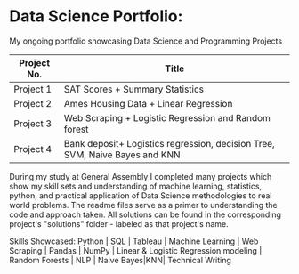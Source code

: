 # Data Science Portfolio:  
My ongoing portfolio showcasing Data Science and Programming Projects

Project No. | Title
------------ | -------------
Project 1| SAT Scores + Summary Statistics
Project 2 | Ames Housing Data + Linear Regression
Project 3 | Web Scraping + Logistic Regression and Random forest
Project 4 | Bank deposit+ Logistics regression, decision Tree, SVM, Naive Bayes and KNN

During my study at General Assembly I completed many projects which show my skill sets and understanding of machine learning, statistics, python, and practical application of Data Science methodologies to real world problems. The readme files serve as a primer to understanding the code and approach taken. All solutions can be found in the corresponding project's "solutions" folder - labeled as that project's name.

Skills Showcased: Python | SQL | Tableau | Machine Learning | Web Scraping |  Pandas | NumPy | Linear & Logistic Regression modeling | Random Forests | NLP | Naive Bayes|KNN| Technical Writing 
